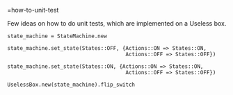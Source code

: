 =how-to-unit-test


Few ideas on how to do unit tests, which are implemented on a Useless box.


    state_machine = StateMachine.new

    state_machine.set_state(States::OFF, {Actions::ON => States::ON,
                                          Actions::OFF => States::OFF})

    state_machine.set_state(States::ON, {Actions::ON => States::ON,
                                          Actions::OFF => States::OFF})

    UselessBox.new(state_machine).flip_switch
